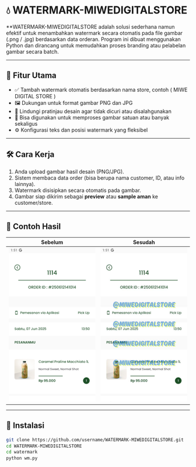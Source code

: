 # 💧 WATERMARK-MIWEDIGITALSTORE

**WATERMARK-MIWEDIGITALSTORE adalah solusi sederhana namun efektif untuk menambahkan watermark secara otomatis pada file gambar (.png / .jpg) berdasarkan data orderan.
Program ini dibuat menggunakan Python dan dirancang untuk memudahkan proses branding atau pelabelan gambar secara batch.

---

## 🚀 Fitur Utama

- ✅ Tambah watermark otomatis berdasarkan nama store, contoh ( MIWE DIGITAL STORE )
- 🖼️ Dukungan untuk format gambar PNG dan JPG
- 🔐 Lindungi pratinjau desain agar tidak dicuri atau disalahgunakan
- 📁 Bisa digunakan untuk memproses gambar satuan atau banyak sekaligus
- ⚙️ Konfigurasi teks dan posisi watermark yang fleksibel

---

## 🛠️ Cara Kerja

1. Anda upload gambar hasil desain (PNG/JPG).
2. Sistem membaca data order (bisa berupa nama customer, ID, atau info lainnya).
3. Watermark disisipkan secara otomatis pada gambar.
4. Gambar siap dikirim sebagai **preview** atau **sample aman** ke customer/store.

---

## 📸 Contoh Hasil

| Sebelum | Sesudah |
|--------|---------|
| ![original](preview/original.png) | ![watermarked](preview/ORDERAN-1-MIWEDIGITALSTORE.jpg) |

---

## 🔧 Instalasi

```bash
git clone https://github.com/username/WATERMARK-MIWEDIGITALSTORE.git
cd WATERMARK-MIWEDIGITALSTORE
cd watermark
python wm.py
